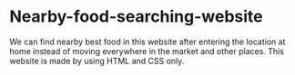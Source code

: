 # Nearby-food-searching-website
We can find nearby best food in this website after entering the location at home instead of moving everywhere in the market and other places.
This website is made by using HTML and CSS only.
